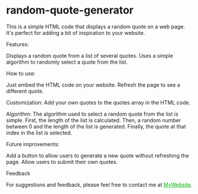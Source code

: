 # random-quote-generator

This is a simple HTML code that displays a random quote on a web page. It's perfect for adding a bit of inspiration to your website.

Features:

Displays a random quote from a list of several quotes.
Uses a simple algorithm to randomly select a quote from the list.

How to use:

Just embed the HTML code on your website.
Refresh the page to see a different quote.

Customization:
Add your own quotes to the quotes array in the HTML code.

Algorithm:
The algorithm used to select a random quote from the list is simple. First, the length of the list is calculated. 
Then, a random number between 0 and the length of the list is generated. Finally, the quote at that index in the list is selected.

Future improvements:

Add a button to allow users to generate a new quote without refreshing the page.
Allow users to submit their own quotes.

Feedback

For suggestions and feedback, please feel free to contact me at <a href="https://www.efekurucay.com/" style="color: #00b006;">MyWebsite</a>.
